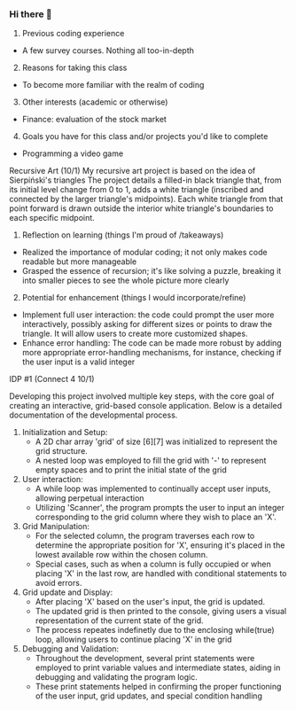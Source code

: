 ### Hi there 👋
1. Previous coding experience
- A few survey courses. Nothing all too-in-depth
2. Reasons for taking this class
- To become more familiar with the realm of coding
3. Other interests (academic or otherwise)
- Finance: evaluation of the stock market
4. Goals you have for this class and/or projects you'd like to complete
- Programming a video game 

Recursive Art (10/1)
My recursive art project is based on the idea of Sierpiński's triangles
 The project details a filled-in black triangle that, from its initial level change from 0 to 1, adds a white triangle (inscribed and connected by the larger triangle's
 midpoints). Each white triangle from that point forward is drawn outside the interior white triangle's boundaries to each specific midpoint.
1. Reflection on learning (things I'm proud of /takeaways)
  - Realized the importance of modular coding; it not only makes code readable but more manageable
  - Grasped the essence of recursion; it's like solving a puzzle, breaking it into smaller pieces to see the whole picture more clearly
2. Potential for enhancement (things I would incorporate/refine)
  - Implement full user interaction: the code could prompt the user more interactively, possibly asking for different sizes or points to draw the triangle. It will allow users to create more customized shapes.
  - Enhance error handling: The code can be made more robust by adding more appropriate error-handling mechanisms, for instance, checking if the user input is a valid integer 

IDP #1 (Connect 4 10/1)

Developing this project involved multiple key steps, with the core goal of creating an interactive, grid-based console application. Below is a detailed documentation of the developmental process.  
1. Initialization and Setup:
    - A 2D char array 'grid' of size [6][7] was initialized to represent the grid structure.
    - A nested loop was employed to fill the grid with '-' to represent empty spaces and to print the initial state of the grid
2. User interaction:
    - A while loop was implemented to continually accept user inputs, allowing perpetual interaction
    - Utilizing 'Scanner', the program prompts the user to input an integer corresponding to the grid column where they wish to place an 'X'.
3. Grid Manipulation:
    - For the selected column, the program traverses each row to determine the appropriate position for 'X', ensuring it's placed in the lowest available row within the chosen column.
    - Special cases, such as when a column is fully occupied or when placing 'X' in the last row, are handled with conditional statements to avoid errors.
4. Grid update and Display:
    - After placing 'X' based on the user's input, the grid is updated.
    - The updated grid is then printed to the console, giving users a visual representation of the current state of the grid.
    - The process repeates indefinetly due to the enclosing while(true) loop, allowing users to continue placing 'X' in the grid
5. Debugging and Validation:
    - Throughout the development, several print statements were employed to print variable values and intermediate states, aiding in debugging and validating the program logic.
    - These print statements helped in confirming the proper functioning of the user input, grid updates, and special condition handling
  


<!--
**Dshin24/Dshin24** is a ✨ _special_ ✨ repository because its `README.md` (this file) appears on your GitHub profile.

Here are some ideas to get you started:

- 🔭 I’m currently working on ...
- 🌱 I’m currently learning ...
- 👯 I’m looking to collaborate on ...
- 🤔 I’m looking for help with ...
- 💬 Ask me about ...
- 📫 How to reach me: ...
- 😄 Pronouns: ...
- ⚡ Fun fact: ...
-->
